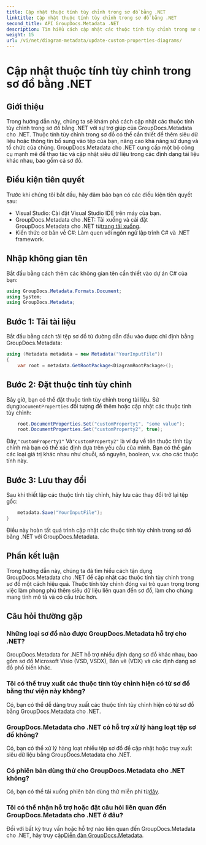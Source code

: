 ```yaml
---
title: Cập nhật thuộc tính tùy chỉnh trong sơ đồ bằng .NET
linktitle: Cập nhật thuộc tính tùy chỉnh trong sơ đồ bằng .NET
second_title: API GroupDocs.Metadata .NET
description: Tìm hiểu cách cập nhật các thuộc tính tùy chỉnh trong sơ đồ bằng .NET với GroupDocs.Metadata cho .NET. Tăng cường siêu dữ liệu một cách dễ dàng.
weight: 15
url: /vi/net/diagram-metadata/update-custom-properties-diagrams/
---
```


# Cập nhật thuộc tính tùy chỉnh trong sơ đồ bằng .NET

## Giới thiệu
Trong hướng dẫn này, chúng ta sẽ khám phá cách cập nhật các thuộc tính tùy chỉnh trong sơ đồ bằng .NET với sự trợ giúp của GroupDocs.Metadata cho .NET. Thuộc tính tùy chỉnh trong sơ đồ có thể cần thiết để thêm siêu dữ liệu hoặc thông tin bổ sung vào tệp của bạn, nâng cao khả năng sử dụng và tổ chức của chúng. GroupDocs.Metadata cho .NET cung cấp một bộ công cụ mạnh mẽ để thao tác và cập nhật siêu dữ liệu trong các định dạng tài liệu khác nhau, bao gồm cả sơ đồ.
## Điều kiện tiên quyết
Trước khi chúng tôi bắt đầu, hãy đảm bảo bạn có các điều kiện tiên quyết sau:
- Visual Studio: Cài đặt Visual Studio IDE trên máy của bạn.
-  GroupDocs.Metadata cho .NET: Tải xuống và cài đặt GroupDocs.Metadata cho .NET từ[trang tải xuống](https://releases.groupdocs.com/metadata/net/).
- Kiến thức cơ bản về C#: Làm quen với ngôn ngữ lập trình C# và .NET framework.

## Nhập không gian tên
Bắt đầu bằng cách thêm các không gian tên cần thiết vào dự án C# của bạn:
```csharp
using GroupDocs.Metadata.Formats.Document;
using System;
using GroupDocs.Metadata;
```
## Bước 1: Tải tài liệu
Bắt đầu bằng cách tải tệp sơ đồ từ đường dẫn đầu vào được chỉ định bằng GroupDocs.Metadata:
```csharp
using (Metadata metadata = new Metadata("YourInputFile"))
{
    var root = metadata.GetRootPackage<DiagramRootPackage>();
```
## Bước 2: Đặt thuộc tính tùy chỉnh
 Bây giờ, bạn có thể đặt thuộc tính tùy chỉnh trong tài liệu. Sử dụng`DocumentProperties` đối tượng để thêm hoặc cập nhật các thuộc tính tùy chỉnh:
```csharp
    root.DocumentProperties.Set("customProperty1", "some value");
    root.DocumentProperties.Set("customProperty2", true);
```
 Đây,`"customProperty1"` Và`"customProperty2"` là ví dụ về tên thuộc tính tùy chỉnh mà bạn có thể xác định dựa trên yêu cầu của mình. Bạn có thể gán các loại giá trị khác nhau như chuỗi, số nguyên, boolean, v.v. cho các thuộc tính này.
## Bước 3: Lưu thay đổi
Sau khi thiết lập các thuộc tính tùy chỉnh, hãy lưu các thay đổi trở lại tệp gốc:
```csharp
    metadata.Save("YourInputFile");
}
```
Điều này hoàn tất quá trình cập nhật các thuộc tính tùy chỉnh trong sơ đồ bằng .NET với GroupDocs.Metadata.

## Phần kết luận
Trong hướng dẫn này, chúng ta đã tìm hiểu cách tận dụng GroupDocs.Metadata cho .NET để cập nhật các thuộc tính tùy chỉnh trong sơ đồ một cách hiệu quả. Thuộc tính tùy chỉnh đóng vai trò quan trọng trong việc làm phong phú thêm siêu dữ liệu liên quan đến sơ đồ, làm cho chúng mang tính mô tả và có cấu trúc hơn.

## Câu hỏi thường gặp
### Những loại sơ đồ nào được GroupDocs.Metadata hỗ trợ cho .NET?
GroupDocs.Metadata for .NET hỗ trợ nhiều định dạng sơ đồ khác nhau, bao gồm sơ đồ Microsoft Visio (VSD, VSDX), Bản vẽ (VDX) và các định dạng sơ đồ phổ biến khác.
### Tôi có thể truy xuất các thuộc tính tùy chỉnh hiện có từ sơ đồ bằng thư viện này không?
Có, bạn có thể dễ dàng truy xuất các thuộc tính tùy chỉnh hiện có từ sơ đồ bằng GroupDocs.Metadata cho .NET.
### GroupDocs.Metadata cho .NET có hỗ trợ xử lý hàng loạt tệp sơ đồ không?
Có, bạn có thể xử lý hàng loạt nhiều tệp sơ đồ để cập nhật hoặc truy xuất siêu dữ liệu bằng GroupDocs.Metadata cho .NET.
### Có phiên bản dùng thử cho GroupDocs.Metadata cho .NET không?
 Có, bạn có thể tải xuống phiên bản dùng thử miễn phí từ[đây](https://releases.groupdocs.com/).
### Tôi có thể nhận hỗ trợ hoặc đặt câu hỏi liên quan đến GroupDocs.Metadata cho .NET ở đâu?
 Đối với bất kỳ truy vấn hoặc hỗ trợ nào liên quan đến GroupDocs.Metadata cho .NET, hãy truy cập[Diễn đàn GroupDocs.Metadata](https://forum.groupdocs.com/c/metadata/14).